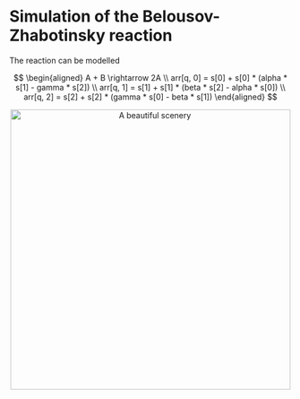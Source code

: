 # Simulation of the Belousov-Zhabotinsky reaction

The reaction can be modelled 

$$
\begin{aligned}
A + B \rightarrow 2A \\
arr[q, 0] = s[0] + s[0] * (alpha * s[1] - gamma * s[2]) \\
arr[q, 1] = s[1] + s[1] * (beta * s[2] - alpha * s[0]) \\
arr[q, 2] = s[2] + s[2] * (gamma * s[0] - beta * s[1])
\end{aligned}
$$

<p align="center"> <img src="bz_sim.gif" alt="A beautiful scenery" width="500"/> </p>
